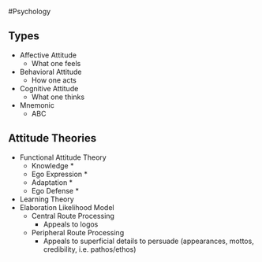 #Psychology 
## Types
* Affective Attitude
	* What one feels
* Behavioral Attitude
	* How one acts
* Cognitive Attitude
	* What one thinks
* Mnemonic
	* ABC
## Attitude Theories
* Functional Attitude Theory
	* Knowledge
		* 
	* Ego Expression
		* 
	* Adaptation
		* 
	* Ego Defense
		* 
* Learning Theory
* Elaboration Likelihood Model
	* Central Route Processing
		* Appeals to logos
	* Peripheral Route Processing
		* Appeals to superficial details to persuade (appearances, mottos, credibility, i.e. pathos/ethos)